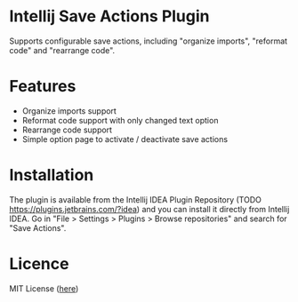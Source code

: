 # Intellij Save Actions Plugin

Supports configurable save actions, including "organize imports", "reformat code" and "rearrange code".

# Features

- Organize imports support
- Reformat code support with only changed text option
- Rearrange code support
- Simple option page to activate / deactivate save actions

# Installation

The plugin is available from the Intellij IDEA Plugin Repository (TODO https://plugins.jetbrains.com/?idea) and you can install it directly from Intellij IDEA. Go in "File > Settings > Plugins > Browse repositories" and search for "Save Actions".

# Licence

MIT License ([here](LICENSE.txt))
